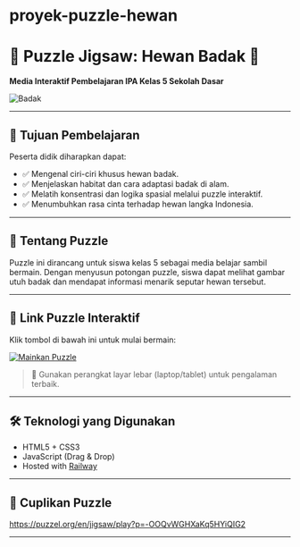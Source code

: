 # proyek-puzzle-hewan
# 🧩 Puzzle Jigsaw: Hewan Badak 🦏  
**Media Interaktif Pembelajaran IPA Kelas 5 Sekolah Dasar**

![Badak](https://upload.wikimedia.org/wikipedia/commons/thumb/e/e5/Rhinoceros_2009.jpg/640px-Rhinoceros_2009.jpg)

---

## 🎯 Tujuan Pembelajaran

Peserta didik diharapkan dapat:
- ✅ Mengenal ciri-ciri khusus hewan badak.
- ✅ Menjelaskan habitat dan cara adaptasi badak di alam.
- ✅ Melatih konsentrasi dan logika spasial melalui puzzle interaktif.
- ✅ Menumbuhkan rasa cinta terhadap hewan langka Indonesia.

---

## 🧠 Tentang Puzzle

Puzzle ini dirancang untuk siswa kelas 5 sebagai media belajar sambil bermain. Dengan menyusun potongan puzzle, siswa dapat melihat gambar utuh badak dan mendapat informasi menarik seputar hewan tersebut.

---

## 🔗 Link Puzzle Interaktif

Klik tombol di bawah ini untuk mulai bermain:

[![Mainkan Puzzle](https://img.shields.io/badge/%F0%9F%8E%AE%20Mainkan-Puzzle%20Badak-blue?style=for-the-badge)](https://contoh-link-puzzle.com)

> 🎉 Gunakan perangkat layar lebar (laptop/tablet) untuk pengalaman terbaik.

---

## 🛠️ Teknologi yang Digunakan

- HTML5 + CSS3
- JavaScript (Drag & Drop)
- Hosted with [Railway](https://railway.app)

---

## 📸 Cuplikan Puzzle

https://puzzel.org/en/jigsaw/play?p=-OOQvWGHXaKq5HYiQIG2

---

